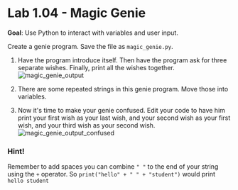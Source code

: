 # Lab 1.04 - Magic Genie

**Goal**: Use Python to interact with variables and user input. 

Create a genie program. Save the file as `magic_genie.py`. 

1. Have the program introduce itself. Then have the program ask for three separate wishes. Finally, print all the wishes together. 
![magic_genie_output](magic_genie_output.png)

2.  There are some repeated strings in this genie program. Move those into variables.   

3.  Now it's time to make your genie confused. Edit your code to have him print your first wish as your last wish, and your second wish as your first wish, and your third wish as your second wish. 
![magic_genie_output_confused](magic_genie_output_confused.png)

### Hint!
Remember to add spaces you can combine `" "`  to the end of your string using the `+` operator. So `print("hello" + " " + "student")` would print `hello student`
